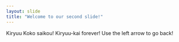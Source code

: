 ```yaml
---
layout: slide
title: "Welcome to our second slide!"
---
```

Kiryuu Koko saikou! Kiryuu-kai forever!
Use the left arrow to go back!
